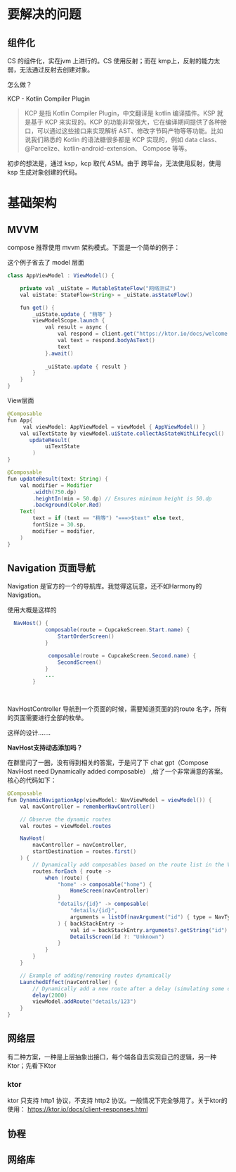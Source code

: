 
# 要解决的问题

## 组件化

CS 的组件化，实在jvm 上进行的。CS 使用反射；而在 kmp上，反射的能力太弱，无法通过反射去创建对象。


怎么做？

KCP - Kotlin Compiler Plugin

> KCP 是指 Kotlin Compiler Plugin，中文翻译是 kotlin 编译插件。KSP 就是基于 KCP 来实现的。KCP 的功能非常强大，它在编译期间提供了各种接口，可以通过这些接口来实现解析 AST、修改字节码产物等等功能。比如说我们熟悉的 Kotlin 的语法糖很多都是 KCP 实现的，例如 data class、 @Parcelize、kotlin-android-extension、 Compose 等等。


初步的想法是，通过 ksp，kcp 取代 ASM。由于 跨平台，无法使用反射，使用ksp 生成对象创建的代码。


# 基础架构


## MVVM

compose 推荐使用 mvvm 架构模式。下面是一个简单的例子：

这个例子省去了 model 层面

```java
class AppViewModel : ViewModel() {

    private val _uiState = MutableStateFlow("网络测试")
    val uiState: StateFlow<String> = _uiState.asStateFlow()

    fun get() {
        _uiState.update { "稍等" }
        viewModelScope.launch {
            val result = async {
                val respond = client.get("https://ktor.io/docs/welcome.html")
                val text = respond.bodyAsText()
                text
            }.await()
           
            _uiState.update { result }
        }
    }
}
```
View层面
```java 
@Composable
fun App{
     val viewModel: AppViewModel = viewModel { AppViewModel() }
    val uiTextState by viewModel.uiState.collectAsStateWithLifecycl()
       updateResult(
            uiTextState
        )
}

@Composable
fun updateResult(text: String) {
    val modifier = Modifier
        .width(750.dp)
        .heightIn(min = 50.dp) // Ensures minimum height is 50.dp
        .background(Color.Red)
    Text(
        text = if (text == "稍等") "===>$text" else text,
        fontSize = 30.sp,
        modifier = modifier,
    )
}

```

## Navigation  页面导航


Navigation 是官方的一个的导航库。我觉得这玩意，还不如Harmony的 Navigation。

使用大概是这样的

```java
  NavHost() {
            composable(route = CupcakeScreen.Start.name) {
                StartOrderScreen()
            }

             composable(route = CupcakeScreen.Second.name) {
                SecondScreen()
            }
            ...
        }

        
```
NavHostController 导航到一个页面的时候，需要知道页面的的route 名字，所有的页面需要进行全部的枚举。

这样的设计.......


**NavHost支持动态添加吗？**

在群里问了一圈，没有得到相关的答案，于是问了下 chat gpt（Compose  NavHost  need    Dynamically added   composable） ,给了一个非常满意的答案。核心的代码如下：

```java 
@Composable
fun DynamicNavigationApp(viewModel: NavViewModel = viewModel()) {
    val navController = rememberNavController()

    // Observe the dynamic routes
    val routes = viewModel.routes

    NavHost(
        navController = navController,
        startDestination = routes.first()
    ) {
        // Dynamically add composables based on the route list in the ViewModel
        routes.forEach { route ->
            when (route) {
                "home" -> composable("home") {
                    HomeScreen(navController)
                }
                "details/{id}" -> composable(
                    "details/{id}",
                    arguments = listOf(navArgument("id") { type = NavType.StringType })
                ) { backStackEntry ->
                    val id = backStackEntry.arguments?.getString("id")
                    DetailsScreen(id ?: "Unknown")
                }
            }
        }
    }

    // Example of adding/removing routes dynamically
    LaunchedEffect(navController) {
        // Dynamically add a new route after a delay (simulating some condition)
        delay(2000)
        viewModel.addRoute("details/123")
    }
}

```


## 网络层


有二种方案，一种是上层抽象出接口，每个端各自去实现自己的逻辑，另一种Ktor；先看下Ktor


### ktor

ktor 只支持 http1 协议，不支持 http2 协议。一般情况下完全够用了。关于ktor的使用：
https://ktor.io/docs/client-responses.html




## 协程


## 网络库

